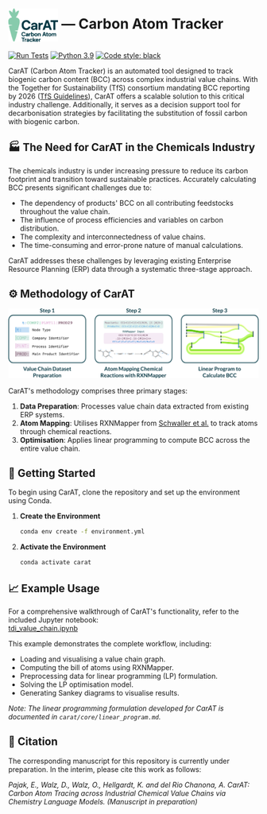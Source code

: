 
# <img src="assets/carat_logo.png" alt="CarAT Logo" width="100" height="auto" style="vertical-align: middle;"> &mdash; Carbon Atom Tracker

[![Run Tests](https://github.com/EmPajak21/carat/actions/workflows/run-tests.yml/badge.svg)](https://github.com/EmPajak21/carat/actions/workflows/run-tests.yml/badge.svg)
[![Python 3.9](https://img.shields.io/badge/python-3.9-blue.svg)](https://www.python.org/downloads/release/python-390/)
[![Code style: black](https://img.shields.io/badge/code%20style-black-000000.svg)](https://github.com/psf/black)

CarAT (Carbon Atom Tracker) is an automated tool designed to track biogenic carbon content (BCC) across complex industrial value chains. With the Together for Sustainability (TfS) consortium mandating BCC reporting by 2026 ([TfS Guidelines][reference1]), CarAT offers a scalable solution to this critical industry challenge. Additionally, it serves as a decision support tool for decarbonisation strategies by facilitating the substitution of fossil carbon with biogenic carbon.

## 🏭 The Need for CarAT in the Chemicals Industry

The chemicals industry is under increasing pressure to reduce its carbon footprint and transition toward sustainable practices. Accurately calculating BCC presents significant challenges due to:

- The dependency of products' BCC on all contributing feedstocks throughout the value chain.
- The influence of process efficiencies and variables on carbon distribution.
- The complexity and interconnectedness of value chains.
- The time-consuming and error-prone nature of manual calculations.

CarAT addresses these challenges by leveraging existing Enterprise Resource Planning (ERP) data through a systematic three-stage approach.

## ⚙️ Methodology of CarAT

![CarAT Methodology](assets/methodology.png)

CarAT's methodology comprises three primary stages:

1. **Data Preparation**: Processes value chain data extracted from existing ERP systems.
2. **Atom Mapping**: Utilises RXNMapper from [Schwaller et al.][reference2] to track atoms through chemical reactions.
3. **Optimisation**: Applies linear programming to compute BCC across the entire value chain.

## 🚀 Getting Started  

To begin using CarAT, clone the repository and set up the environment using Conda.

1. **Create the Environment**  
    ```bash  
    conda env create -f environment.yml  
    ```  

2. **Activate the Environment**  
    ```bash  
    conda activate carat  
    ```

## 📈 Example Usage

For a comprehensive walkthrough of CarAT's functionality, refer to the included Jupyter notebook:  
[tdi_value_chain.ipynb](tdi_value_chain.ipynb)

This example demonstrates the complete workflow, including:

- Loading and visualising a value chain graph.
- Computing the bill of atoms using RXNMapper.
- Preprocessing data for linear programming (LP) formulation.
- Solving the LP optimisation model.
- Generating Sankey diagrams to visualise results.

*Note: The linear programming formulation developed for CarAT is documented in `carat/core/linear_program.md`.*

[reference1]: https://www.tfs-initiative.com/app/uploads/2024/03/TfS_PCF_guidelines_2024_EN_pages-low.pdf "Together for Sustainability (TfS). (2024). Product Carbon Footprint (PCF) Guidelines. TfS Initiative."

[reference2]: https://www.science.org/doi/10.1126/sciadv.abe4166 "Schwaller, P., Hoover, B., Reymond, J.-L., Strobelt, H., & Laino, T. (2021). Extraction of organic chemistry grammar from unsupervised learning of chemical reactions. Science Advances, 7(15), eabe4166."

## 📝 Citation

The corresponding manuscript for this repository is currently under preparation. In the interim, please cite this work as follows:

*Pajak, E., Walz, D., Walz, O., Hellgardt, K. and del Rio Chanona, A. CarAT: Carbon Atom Tracing across Industrial Chemical Value Chains via Chemistry Language Models. (Manuscript in preparation)*
